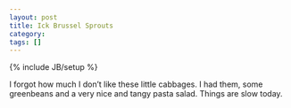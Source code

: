 ```yaml
---
layout: post
title: Ick Brussel Sprouts
category: 
tags: []
---
```

{% include JB/setup %}

I forgot how much I don’t like these little cabbages. I had them, some
greenbeans and a very nice and tangy pasta salad. Things are slow today.
